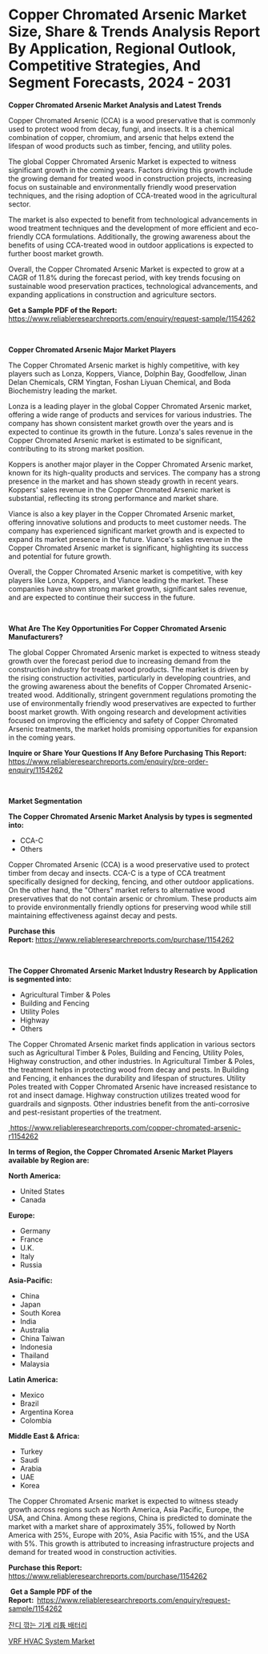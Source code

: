 <p><h1>Copper Chromated Arsenic Market Size, Share & Trends Analysis Report By Application, Regional Outlook, Competitive Strategies, And Segment Forecasts, 2024 - 2031</h1></p><p><strong>Copper Chromated Arsenic Market Analysis and Latest Trends</strong></p>
<p><p>Copper Chromated Arsenic (CCA) is a wood preservative that is commonly used to protect wood from decay, fungi, and insects. It is a chemical combination of copper, chromium, and arsenic that helps extend the lifespan of wood products such as timber, fencing, and utility poles.</p><p>The global Copper Chromated Arsenic Market is expected to witness significant growth in the coming years. Factors driving this growth include the growing demand for treated wood in construction projects, increasing focus on sustainable and environmentally friendly wood preservation techniques, and the rising adoption of CCA-treated wood in the agricultural sector.</p><p>The market is also expected to benefit from technological advancements in wood treatment techniques and the development of more efficient and eco-friendly CCA formulations. Additionally, the growing awareness about the benefits of using CCA-treated wood in outdoor applications is expected to further boost market growth.</p><p>Overall, the Copper Chromated Arsenic Market is expected to grow at a CAGR of 11.8% during the forecast period, with key trends focusing on sustainable wood preservation practices, technological advancements, and expanding applications in construction and agriculture sectors.</p></p>
<p><strong>Get a Sample PDF of the Report:&nbsp;</strong> <a href="https://www.reliableresearchreports.com/enquiry/request-sample/1154262">https://www.reliableresearchreports.com/enquiry/request-sample/1154262</a></p>
<p>&nbsp;</p>
<p><strong>Copper Chromated Arsenic Major Market Players</strong></p>
<p><p>The Copper Chromated Arsenic market is highly competitive, with key players such as Lonza, Koppers, Viance, Dolphin Bay, Goodfellow, Jinan Delan Chemicals, CRM Yingtan, Foshan Liyuan Chemical, and Boda Biochemistry leading the market. </p><p>Lonza is a leading player in the global Copper Chromated Arsenic market, offering a wide range of products and services for various industries. The company has shown consistent market growth over the years and is expected to continue its growth in the future. Lonza's sales revenue in the Copper Chromated Arsenic market is estimated to be significant, contributing to its strong market position.</p><p>Koppers is another major player in the Copper Chromated Arsenic market, known for its high-quality products and services. The company has a strong presence in the market and has shown steady growth in recent years. Koppers' sales revenue in the Copper Chromated Arsenic market is substantial, reflecting its strong performance and market share.</p><p>Viance is also a key player in the Copper Chromated Arsenic market, offering innovative solutions and products to meet customer needs. The company has experienced significant market growth and is expected to expand its market presence in the future. Viance's sales revenue in the Copper Chromated Arsenic market is significant, highlighting its success and potential for future growth.</p><p>Overall, the Copper Chromated Arsenic market is competitive, with key players like Lonza, Koppers, and Viance leading the market. These companies have shown strong market growth, significant sales revenue, and are expected to continue their success in the future.</p></p>
<p>&nbsp;</p>
<p><strong>What Are The Key Opportunities For Copper Chromated Arsenic Manufacturers?</strong></p>
<p><p>The global Copper Chromated Arsenic market is expected to witness steady growth over the forecast period due to increasing demand from the construction industry for treated wood products. The market is driven by the rising construction activities, particularly in developing countries, and the growing awareness about the benefits of Copper Chromated Arsenic-treated wood. Additionally, stringent government regulations promoting the use of environmentally friendly wood preservatives are expected to further boost market growth. With ongoing research and development activities focused on improving the efficiency and safety of Copper Chromated Arsenic treatments, the market holds promising opportunities for expansion in the coming years.</p></p>
<p><strong>Inquire or Share Your Questions If Any Before Purchasing This Report:</strong> <a href="https://www.reliableresearchreports.com/enquiry/pre-order-enquiry/1154262">https://www.reliableresearchreports.com/enquiry/pre-order-enquiry/1154262</a></p>
<p>&nbsp;</p>
<p><strong>Market Segmentation</strong></p>
<p><strong>The Copper Chromated Arsenic Market Analysis by types is segmented into:</strong></p>
<p><ul><li>CCA-C</li><li>Others</li></ul></p>
<p><p>Copper Chromated Arsenic (CCA) is a wood preservative used to protect timber from decay and insects. CCA-C is a type of CCA treatment specifically designed for decking, fencing, and other outdoor applications. On the other hand, the "Others" market refers to alternative wood preservatives that do not contain arsenic or chromium. These products aim to provide environmentally friendly options for preserving wood while still maintaining effectiveness against decay and pests.</p></p>
<p><strong>Purchase this Report:&nbsp;</strong><a href="https://www.reliableresearchreports.com/purchase/1154262">https://www.reliableresearchreports.com/purchase/1154262</a></p>
<p>&nbsp;</p>
<p><strong>The Copper Chromated Arsenic Market Industry Research by Application is segmented into:</strong></p>
<p><ul><li>Agricultural Timber & Poles</li><li>Building and Fencing</li><li>Utility Poles</li><li>Highway</li><li>Others</li></ul></p>
<p><p>The Copper Chromated Arsenic market finds application in various sectors such as Agricultural Timber & Poles, Building and Fencing, Utility Poles, Highway construction, and other industries. In Agricultural Timber & Poles, the treatment helps in protecting wood from decay and pests. In Building and Fencing, it enhances the durability and lifespan of structures. Utility Poles treated with Copper Chromated Arsenic have increased resistance to rot and insect damage. Highway construction utilizes treated wood for guardrails and signposts. Other industries benefit from the anti-corrosive and pest-resistant properties of the treatment.</p></p>
<p><a href="https://www.reliableresearchreports.com/copper-chromated-arsenic-r1154262">&nbsp;https://www.reliableresearchreports.com/copper-chromated-arsenic-r1154262</a></p>
<p><strong>In terms of Region, the Copper Chromated Arsenic Market Players available by Region are:</strong></p>
<p>
    <p> <strong> North America: </strong>
        <ul>
            <li>United States</li>
            <li>Canada</li>
        </ul>
        </p> 
    <p> <strong> Europe: </strong>
        <ul>
            <li>Germany</li>
            <li>France</li>
            <li>U.K.</li>
            <li>Italy</li>
            <li>Russia</li>
        </ul>
        </p> 
    <p> <strong> Asia-Pacific: </strong>
        <ul>
            <li>China</li>
            <li>Japan</li>
            <li>South Korea</li>
            <li>India</li>
            <li>Australia</li>
            <li>China Taiwan</li>
            <li>Indonesia</li>
            <li>Thailand</li>
            <li>Malaysia</li>
        </ul>
        </p> 
    <p> <strong> Latin America: </strong>
        <ul>
            <li>Mexico</li>
            <li>Brazil</li>
            <li>Argentina Korea</li>
            <li>Colombia</li>
        </ul>
        </p> 
    <p> <strong> Middle East & Africa: </strong>
        <ul>
            <li>Turkey</li>
            <li>Saudi</li>
            <li>Arabia</li>
            <li>UAE</li>
            <li>Korea</li>
        </ul>
    </p>
    </p>
<p><p>The Copper Chromated Arsenic market is expected to witness steady growth across regions such as North America, Asia Pacific, Europe, the USA, and China. Among these regions, China is predicted to dominate the market with a market share of approximately 35%, followed by North America with 25%, Europe with 20%, Asia Pacific with 15%, and the USA with 5%. This growth is attributed to increasing infrastructure projects and demand for treated wood in construction activities.</p></p>
<p><strong>Purchase this Report: </strong><a href="https://www.reliableresearchreports.com/purchase/1154262">https://www.reliableresearchreports.com/purchase/1154262</a></p>
<p>&nbsp;<strong>Get a Sample PDF of the Report:&nbsp;&nbsp;</strong><a href="https://www.reliableresearchreports.com/enquiry/request-sample/1154262">https://www.reliableresearchreports.com/enquiry/request-sample/1154262</a></p>
<p><strong></strong></p>
<p><p><a href="https://github.com/mdmazharulnwr786/Market-Research-Report-List-1/blob/main/661637710281.md">잔디 깎는 기계 리튬 배터리</a></p><p><a href="https://github.com/KavonHansen645/Market-Research-Report-List-1/blob/main/vrf-hvac-system-market.md">VRF HVAC System Market</a></p></p>
